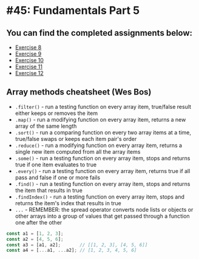 # #45: Fundamentals Part 5

## You can find the completed assignments below:

- [Exercise 8](https://github.com/gsot1/odin-javascript-exercises/tree/main/08_calculator)
- [Exercise 9](https://github.com/gsot1/odin-javascript-exercises/tree/main/09_palindromes)
- [Exercise 10](https://github.com/gsot1/odin-javascript-exercises/tree/main/10_fibonacci)
- [Exercise 11](https://github.com/gsot1/odin-javascript-exercises/tree/main/11_getTheTitles)
- [Exercise 12](https://github.com/gsot1/odin-javascript-exercises/tree/main/12_findTheOldest)

## Array methods cheatsheet (Wes Bos)

- `.filter()` - run a testing function on every array item, true/false result either keeps or removes the item 
- `.map()` - run a modifying function on every array item, returns a new array of the same length
- `.sort()` - run a comparing function on every two array items at a time, true/false swaps or keeps each item pair's order 
- `.reduce()` - run a modifying function on every array item, returns a single new item computed from all the array items
- `.some()` - run a testing function on every array item, stops and returns true if one item evaluates to true
- `.every()` - run a testing function on every array item, returns true if all pass and false if one or more fails
- `.find()` - run a testing function on every array item, stops and returns the item that results in true
- `.findIndex()` - run a testing function on every array item, stops and returns the item's index that results in true
- `...` - REMEMBER: the spread operator converts node lists or objects or other arrays into a group of values that get passed through a function one after the other

```js
const a1 = [1, 2, 3];
const a2 = [4, 5, 6];
const a3 = [a1, a2];       // [[1, 2, 3], [4, 5, 6]]
const a4 = [...a1, ...a2]; // [1, 2, 3, 4, 5, 6]
```